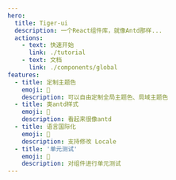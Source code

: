 ```yaml
---
hero:
  title: Tiger-ui
  description: 一个React组件库，就像Antd那样...
  actions:
    - text: 快速开始
      link: ./tutorial
    - text: 文档
      link: ./components/global
features:
  - title: 定制主题色
    emoji: 💎
    description: 可以自由定制全局主题色、局域主题色
  - title: 类antd样式
    emoji: 🌈
    description: 看起来很像antd
  - title: 语言国际化
    emoji: 🚀
    description: 支持修改 Locale
  - title: '单元测试'
    emoji: 🚀
    description: 对组件进行单元测试
---
```

